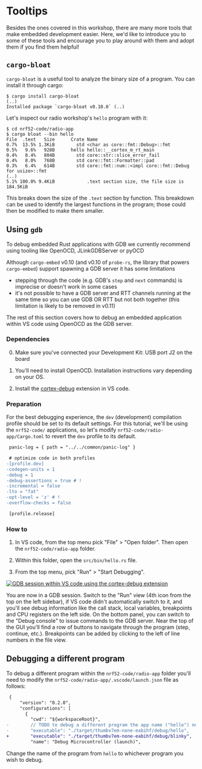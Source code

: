 # Tooltips

Besides the ones covered in this workshop, there are many more tools that make embedded development easier.
Here, we'd like to introduce you to some of these tools and encourage you to play around with them and adopt them if you find them helpful!

## `cargo-bloat`

`cargo-bloat` is a useful tool to analyze the binary size of a program. You can install it through cargo:

```console
$ cargo install cargo-bloat
(..)
Installed package `cargo-bloat v0.10.0` (..)
```

Let's inspect our radio workshop's `hello` program with it:

```console
$ cd nrf52-code/radio-app
$ cargo bloat --bin hello
File  .text   Size      Crate Name
0.7%  13.5% 1.3KiB        std <char as core::fmt::Debug>::fmt
0.5%   9.6%   928B      hello hello::__cortex_m_rt_main
0.4%   8.4%   804B        std core::str::slice_error_fail
0.4%   8.0%   768B        std core::fmt::Formatter::pad
0.3%   6.4%   614B        std core::fmt::num::<impl core::fmt::Debug for usize>::fmt
(..)
5.1% 100.0% 9.4KiB            .text section size, the file size is 184.5KiB
```

This breaks down the size of the `.text` section by function. This breakdown can be used to identify the largest functions in the program; those could then be modified to make them smaller.

## Using `gdb`

To debug embedded Rust applications with GDB we currently recommend using tooling like OpenOCD,
JLinkGDBServer or pyOCD

Although `cargo-embed` v0.10 (and v0.10 of `probe-rs`, the library that powers `cargo-embed`) support spawning a GDB server it has some limitations

- stepping through the code (e.g. GDB's `step` and `next` commands) is imprecise or doesn't work in
  some cases
- it's not possible to have a GDB server and RTT channels running at the same time so you can use GDB OR RTT but not both together (this limitation is likely to be removed in v0.11)

The rest of this section covers how to debug an embedded application within VS code using OpenOCD as
the GDB server.

### Dependencies

0. Make sure you've connected your Development Kit: USB port J2 on the board

1. You'll need to install OpenOCD. Installation instructions vary depending on your OS.

2. Install the [cortex-debug](https://marketplace.visualstudio.com/items?itemName=marus25.cortex-debug) extension in VS code.

### Preparation

For the best debugging experience, the `dev` (development) compilation profile should be set to its
default settings.
For this tutorial, we'll be using the `nrf52-code/` applications, so let's modify `nrf52-code/radio-app/Cargo.toml` to revert the `dev` profile to its default.

```diff
 panic-log = { path = "../../common/panic-log" }

 # optimize code in both profiles
-[profile.dev]
-codegen-units = 1
-debug = 1
-debug-assertions = true # !
-incremental = false
-lto = "fat"
-opt-level = 'z' # !
-overflow-checks = false

 [profile.release]
```

### How to

1. In VS code, from the top menu pick "File" > "Open folder". Then open the `nrf52-code/radio-app` folder.

2. Within this folder, open the `src/bin/hello.rs` file.

3. From the top menu, pick "Run" > "Start Debugging".

[![GDB session within VS code using the cortex-debug extension](code-gdb.png)](./code-gdb.png)

You are now in a GDB session. Switch to the "Run" view (4th icon from the top on the left sidebar),
if VS code didn't automatically switch to it, and you'll see debug information like the call stack,
local variables, breakpoints and CPU registers on the left side. On the bottom panel, you can switch
to the "Debug console" to issue commands to the GDB server. Near the top of the GUI you'll find a
row of buttons to navigate through the program (step, continue, etc.). Breakpoints can be added by
clicking to the left of line numbers in the file view.

## Debugging a different program

To debug a different program within the `nrf52-code/radio-app` folder you'll need to modify the
`nrf52-code/radio-app/.vscode/launch.json` file as follows:

```diff
 {
     "version": "0.2.0",
     "configurations": [
       {
         "cwd": "${workspaceRoot}",
-        // TODO to debug a different program the app name ("hello") needs to be changed
-        "executable": "./target/thumbv7em-none-eabihf/debug/hello",
+        "executable": "./target/thumbv7em-none-eabihf/debug/blinky",
         "name": "Debug Microcontroller (launch)",
```

Change the name of the program from `hello` to whichever program you wish to debug.
